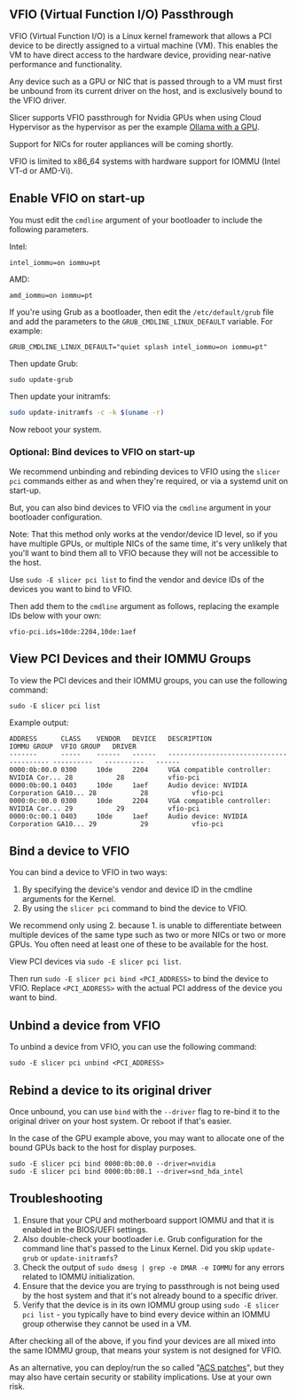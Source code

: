 ## VFIO (Virtual Function I/O) Passthrough

VFIO (Virtual Function I/O) is a Linux kernel framework that allows a PCI device to be directly assigned to a virtual machine (VM). This enables the VM to have direct access to the hardware device, providing near-native performance and functionality.

Any device such as a GPU or NIC that is passed through to a VM must first be unbound from its current driver on the host, and is exclusively bound to the VFIO driver.

Slicer supports VFIO passthrough for Nvidia GPUs when using Cloud Hypervisor as the hypervisor as per the example [Ollama with a GPU](/examples/gpu-ollama.md).

Support for NICs for router appliances will be coming shortly.

VFIO is limited to x86_64 systems with hardware support for IOMMU (Intel VT-d or AMD-Vi).

## Enable VFIO on start-up

You must edit the `cmdline` argument of your bootloader to include the following parameters.

Intel:

```
intel_iommu=on iommu=pt
```

AMD:

```
amd_iommu=on iommu=pt
```

If you're using Grub as a bootloader, then edit the `/etc/default/grub` file and add the parameters to the `GRUB_CMDLINE_LINUX_DEFAULT` variable. For example:

```
GRUB_CMDLINE_LINUX_DEFAULT="quiet splash intel_iommu=on iommu=pt"
``` 

Then update Grub:

```
sudo update-grub
```

Then update your initramfs:

```bash
sudo update-initramfs -c -k $(uname -r)
```

Now reboot your system.

### Optional: Bind devices to VFIO on start-up

We recommend unbinding and rebinding devices to VFIO using the `slicer pci` commands either as and when they're required, or via a systemd unit on start-up.

But, you can also bind devices to VFIO via the `cmdline` argument in your bootloader configuration.

Note: That this method only works at the vendor/device ID level, so if you have multiple GPUs, or multiple NICs of the same time, it's very unlikely that you'll want to bind them all to VFIO because they will not be accessible to the host.

Use `sudo -E slicer pci list` to find the vendor and device IDs of the devices you want to bind to VFIO.

Then add them to the `cmdline` argument as follows, replacing the example IDs below with your own:

```
vfio-pci.ids=10de:2204,10de:1aef
```

## View PCI Devices and their IOMMU Groups

To view the PCI devices and their IOMMU groups, you can use the following command:

```
sudo -E slicer pci list
```

Example output:

```
ADDRESS      CLASS    VENDOR   DEVICE   DESCRIPTION                              IOMMU GROUP  VFIO GROUP   DRIVER
-------      -----    ------   ------   ---------------------------------------- ----------   ----------   ------
0000:0b:00.0 0300     10de     2204     VGA compatible controller: NVIDIA Cor... 28           28           vfio-pci
0000:0b:00.1 0403     10de     1aef     Audio device: NVIDIA Corporation GA10... 28           28           vfio-pci
0000:0c:00.0 0300     10de     2204     VGA compatible controller: NVIDIA Cor... 29           29           vfio-pci
0000:0c:00.1 0403     10de     1aef     Audio device: NVIDIA Corporation GA10... 29           29           vfio-pci
```

## Bind a device to VFIO

You can bind a device to VFIO in two ways:

1. By specifying the device's vendor and device ID in the cmdline arguments for the Kernel.
2. By using the `slicer pci` command to bind the device to VFIO.

We recommend only using 2. because 1. is unable to differentiate between multiple devices of the same type such as two or more NICs or two or more GPUs. You often need at least one of these to be available for the host.

View PCI devices via `sudo -E slicer pci list`.

Then run `sudo -E slicer pci bind <PCI_ADDRESS>` to bind the device to VFIO. Replace `<PCI_ADDRESS>` with the actual PCI address of the device you want to bind.

## Unbind a device from VFIO

To unbind a device from VFIO, you can use the following command:

```
sudo -E slicer pci unbind <PCI_ADDRESS>
```

## Rebind a device to its original driver

Once unbound, you can use `bind` with the `--driver` flag to re-bind it to the original driver on your host system. Or reboot if that's easier.

In the case of the GPU example above, you may want to allocate one of the bound GPUs back to the host for display purposes.

```
sudo -E slicer pci bind 0000:0b:00.0 --driver=nvidia
sudo -E slicer pci bind 0000:0b:00.1 --driver=snd_hda_intel
```

## Troubleshooting

1. Ensure that your CPU and motherboard support IOMMU and that it is enabled in the BIOS/UEFI settings.
2. Also double-check your bootloader i.e. Grub configuration for the command line that's passed to the Linux Kernel. Did you skip `update-grub` or `update-initramfs`?
3. Check the output of `sudo dmesg | grep -e DMAR -e IOMMU` for any errors related to IOMMU initialization.
4. Ensure that the device you are trying to passthrough is not being used by the host system and that it's not already bound to a specific driver.
5. Verify that the device is in its own IOMMU group using `sudo -E slicer pci list` - you typically have to bind every device within an IOMMU group otherwise they cannot be used in a VM.

After checking all of the above, if you find your devices are all mixed into the same IOMMU group, that means your system is not designed for VFIO.

As an alternative, you can deploy/run the so called "[ACS patches](https://github.com/benbaker76/linux-acs-override)", but they may also have certain security or stability implications. Use at your own risk.

